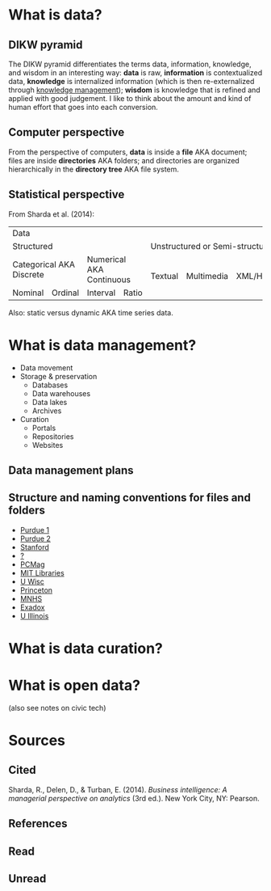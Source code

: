 
# What is data?

## DIKW pyramid

The DIKW pyramid differentiates the terms data, information, knowledge, and wisdom in an interesting way: **data** is raw, **information** is contextualized data, **knowledge** is internalized information (which is then re-externalized through [knowledge management](https://jtkovacs.github.io/refs/km.html)); **wisdom** is knowledge that is refined and applied with good judgement. I like to think about the amount and kind of human effort that goes into each conversion.

## Computer perspective

From the perspective of computers, **data** is inside a **file** AKA document; files are inside **directories** AKA folders; and directories are organized hierarchically in the **directory tree** AKA file system.

## Statistical perspective

From Sharda et al. (2014):

<table>
    <tr><td colspan=7>Data</td></tr>
    <tr><td colspan=4>Structured</td><td colspan=3>Unstructured or Semi-structured</td></tr>
    <tr><td colspan=2>Categorical AKA Discrete</td><td colspan=2>Numerical AKA Continuous</td><td rowspan=2>Textual</td><td rowspan=2>Multimedia</td><td rowspan=2>XML/HTML</td></tr>
    <tr><td>Nominal</td><td>Ordinal</td><td>Interval</td><td>Ratio</td></tr>
</table>

Also: static versus dynamic AKA time series data.


# What is data management?

- Data movement
- Storage & preservation
    - Databases
    - Data warehouses
    - Data lakes
    - Archives
- Curation
    - Portals
    - Repositories
    - Websites


## Data management plans


## Structure and naming conventions for files and folders

- [Purdue 1](http://guides.lib.purdue.edu/c.php?g=353013&p=2378293)
- [Purdue 2](http://guides.lib.purdue.edu/c.php?g=353013&p=2378293)
- [Stanford](https://library.stanford.edu/research/data-management-services/data-best-practices/best-practices-file-naming)
- [?](https://www2.le.ac.uk/services/research-data/organise-data/naming-files)
- [PCMag](http://www.pcmag.com/article2/0,2817,2385613,00.asp)
- [MIT Libraries](https://libraries.mit.edu/data-management/files/2014/05/FileOrg_20160121.pdf)
- [U Wisc](http://researchdata.wisc.edu/file-naming-and-versioning/)
- [Princeton](http://libguides.princeton.edu/c.php?g=102546&p=930626)
- [MNHS](http://www.mnhs.org/preserve/records/electronicrecords/erfnaming.php)
- [Exadox](http://www.exadox.com/en/articles/file-naming-convention-ten-rules-best-practice)
- [U Illinois](http://guides.library.illinois.edu/introdata/filenames)


# What is data curation?

# What is open data?

(also see notes on civic tech)



# Sources

## Cited

Sharda, R., Delen, D., & Turban, E. (2014). _Business intelligence: A managerial perspective on analytics_ (3rd ed.). New York City, NY: Pearson.

## References

## Read

## Unread
